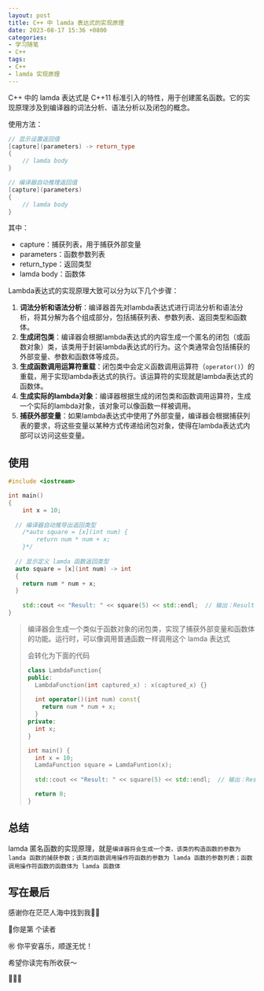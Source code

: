 ```yaml
---
layout: post
title: C++ 中 lamda 表达式的实现原理
date: 2023-08-17 15:36 +0800
categories:
- 学习随笔
- C++
tags:
- C++
- lamda 实现原理
---
```




C++ 中的 lamda 表达式是 C++11 标准引入的特性，用于创建匿名函数。它的实现原理涉及到编译器的词法分析、语法分析以及闭包的概念。

使用方法：

```c++
// 显示设置返回值
[capture](parameters) -> return_type
{
    // lamda body
}

// 编译器自动推理返回值
[capture](parameters)
{
    // lamda body
}
```

其中：

- capture：捕获列表，用于捕获外部变量
- parameters：函数参数列表
- return_type：返回类型
- lamda body：函数体



Lambda表达式的实现原理大致可以分为以下几个步骤：

1. **词法分析和语法分析**：编译器首先对lambda表达式进行词法分析和语法分析，将其分解为各个组成部分，包括捕获列表、参数列表、返回类型和函数体。
2. **生成闭包类**：编译器会根据lambda表达式的内容生成一个匿名的闭包（或函数对象）类，该类用于封装lambda表达式的行为。这个类通常会包括捕获的外部变量、参数和函数体等成员。
3. **生成函数调用运算符重载**：闭包类中会定义函数调用运算符（`operator()`）的重载，用于实现lambda表达式的执行。该运算符的实现就是lambda表达式的函数体。
4. **生成实际的lambda对象**：编译器根据生成的闭包类和函数调用运算符，生成一个实际的lambda对象，该对象可以像函数一样被调用。
5. **捕获外部变量**：如果lambda表达式中使用了外部变量，编译器会根据捕获列表的要求，将这些变量以某种方式传递给闭包对象，使得在lambda表达式内部可以访问这些变量。



## 使用

```c++
#include <iostream>

int main()
{
	int x = 10;
	
  // 编译器自动推导出返回类型
	/*auto square = [x](int num) {
		return num * num + x;
	}*/
  
  // 显示定义 lamda 函数返回类型
  auto square = [x](int num) -> int
  {
    return num * num + x;
  }
	
	std::cout << "Result: " << square(5) << std::endl;  // 输出：Result：35
}
```

> 编译器会生成一个类似于函数对象的闭包类，实现了捕获外部变量和函数体的功能。运行时，可以像调用普通函数一样调用这个 lamda 表达式
>
> 会转化为下面的代码
>
> ```c++
> class LambdaFunction{
> public:
>   LambdaFunction(int captured_x) : x(captured_x) {}
>   
>   int operator()(int num) const{
>     return num * num + x;
>   }
> private:
>   int x;
> }
> 
> int main() {
>   int x = 10;
>   LamdaFunction square = LamdaFuntion(x);
>   
>   std::cout << "Result: " << square(5) << std::endl;  // 输出：Result: 35
> 
>   return 0;
> }
> ```



## 总结

lamda 匿名函数的实现原理，就是`编译器将会生成一个类，该类的构造函数的参数为 lamda 函数的捕获参数；该类的函数调用操作符函数的参数为 lamda 函数的参数列表；函数调用操作符函数的函数体为 lamda 函数体`



## 写在最后

感谢你在茫茫人海中找到我🕵🏼

<script async src="//busuanzi.ibruce.info/busuanzi/2.3/busuanzi.pure.mini.js"></script>

<link rel="stylesheet" href="https://use.fontawesome.com/releases/v5.3.1/css/all.css" integrity="sha384-mzrmE5qonljUremFsqc01SB46JvROS7bZs3IO2EmfFsd15uHvIt+Y8vEf7N7fWAU" crossorigin="anonymous">

<span id="busuanzi_container_page_pv">🎉你是第 <span id="busuanzi_value_page_pv"><i class="fa fa-spinner fa-spin"></i>  </span> 个读者

㊗️ 你平安喜乐，顺遂无忧！

希望你读完有所收获～

🥂🥂🥂 
